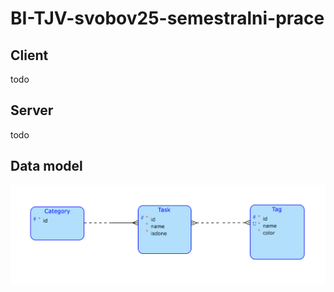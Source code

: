 # BI-TJV-svobov25-semestralni-prace

## Client

todo

## Server

todo

## Data model

![data model](relational_model.png)
